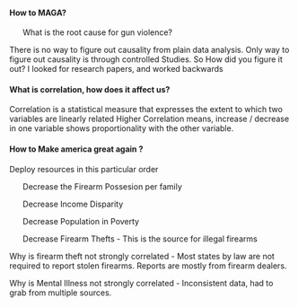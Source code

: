 <h4>How to MAGA? </h4> 
<ol>What is the root cause for gun violence?</ol>
<p>There is no way to figure out causality from plain data analysis. Only way to figure out causality is through controlled
Studies. So How did you figure it out? I looked for research papers, and worked backwards</p> 

<h4>What is correlation, how does it affect us?</h4>
<p>Correlation is a statistical measure that expresses the extent to which two variables are linearly related 
Higher Correlation means, increase / decrease in one variable shows proportionality with the other variable. 
</p>

<h4>How to Make america great again ?</h4>
<p>Deploy resources in this particular order</p>
<ol> Decrease the Firearm Possesion per family</ol>
<ol> Decrease Income Disparity</ol>
<ol> Decrease Population in Poverty</ol>
<ol> Decrease Firearm Thefts - This is the source for illegal firearms</ol>


<p>Why is firearm theft not strongly correlated - Most states by law are not required to report stolen firearms. Reports are mostly from firearm dealers.<p>
<p>Why is Mental Illness not strongly correlated - Inconsistent data, had to grab from multiple sources.
